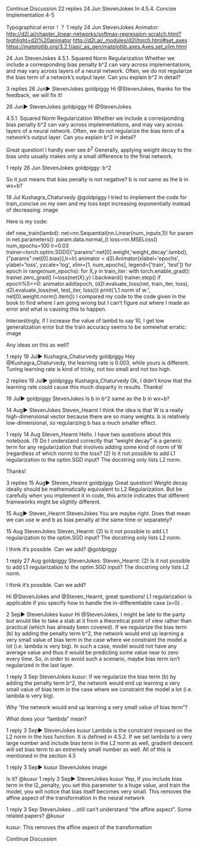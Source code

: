 

<!--
 * @version:
 * @Author:  StevenJokess https://github.com/StevenJokess
 * @Date: 2020-09-13 21:04:32
 * @LastEditors:  StevenJokess https://github.com/StevenJokess
 * @LastEditTime: 2020-09-13 21:04:53
 * @Description:http://preview.d2l.ai/d2l-en/master/chapter_multilayer-perceptrons/weight-decay.html
 * @TODO::
 * @Reference:
-->


Continue Discussion
22 replies
24 Jun
Steven​Jokes
In 4.5.4. Concise Implementation
4-5

Typographical error！？
1 reply
24 Jun
Steven​Jokes
Animator:
http://d2l.ai/chapter_linear-networks/softmax-regression-scratch.html?highlight=d2l%20animator
http://d2l.ai/_modules/d2l/torch.html#set_axes
https://matplotlib.org/3.2.1/api/_as_gen/matplotlib.axes.Axes.set_ylim.html

24 Jun
Steven​Jokes
4.5.1. Squared Norm Regularization
Whether we include a corresponding bias penalty b^2 can vary across implementations, and may vary across layers of a neural network. Often, we do not regularize the bias term of a network’s output layer.
Can you explain b^2 in detail?

3 replies
26 Jun▶ StevenJokes
goldpiggy
Hi @StevenJokes, thanks for the feedback, we will fix it!

26 Jun▶ StevenJokes
goldpiggy
Hi @StevenJokes

4.5.1. Squared Norm Regularization
Whether we include a corresponding bias penalty b^2 can vary across implementations, and may vary across layers of a neural network. Often, we do not regularize the bias term of a network’s output layer. Can you explain b^2 in detail?

Great question! I hardly ever see $b^2$ Generally, applying weight decay to the bias units usually makes only a small difference to the final network.

1 reply
26 Jun
Steven​Jokes
 goldpiggy:
b^2

So it just means that bias penalty is not negative?
b is not same as the b in wx+b?

18 Jul
Kushagra_​​Chaturvedy
@goldpiggy
I tried to implement the code for train_concise on my own and my loss kept increasing exponentially instead of decreasing:
image

Here is my code:

def new_train(lambd):
net=nn.Sequential(nn.Linear(num_inputs,1))
for param in net.parameters():
    param.data.normal_()
loss=nn.MSELoss()
num_epochs=100
lr=0.03
trainer=torch.optim.SGD([{"params":net[0].weight,'weight_decay':lambd},
                         {"params":net[0].bias}],lr=lr)
animator = d2l.Animator(xlabel='epochs', ylabel='loss', yscale='log',
                        xlim=[1, num_epochs], legend=['train', 'test'])
for epoch in range(num_epochs):
    for X,y in train_iter:
        with torch.enable_grad():
            trainer.zero_grad()
            l=loss(net(X),y)
        l.backward()
        trainer.step()
    if epoch%5==0:
         animator.add(epoch, (d2l.evaluate_loss(net, train_iter, loss),
                             d2l.evaluate_loss(net, test_iter, loss)))
print('L1 norm of w:', net[0].weight.norm().item())
I compared my code to the code given in the book to find where I am going wrong but I can’t figure out where I made an error and what is causing this to happen.

Intersestingly, if I increase the value of lambd to say 10, I get low generalization error but the train accuracy seems to be somewhat erratic:
image

Any ideas on this as well?

1 reply
19 Jul▶ Kushagra_Chaturvedy
goldpiggy
Hey @Kushagra_Chaturvedy, the learning rate is 0.003, while yours is different. Tuning learning rate is kind of tricky, not too small and not too high.

2 replies
19 Jul▶ goldpiggy
Kushagra_​​Chaturvedy
Ok, I didn’t know that the learning rate could cause this much disparity in results. Thanks!

19 Jul▶ goldpiggy
Steven​Jokes
Is b in b^2 same as the b in wx+b?

14 Aug▶ StevenJokes
Steven_​​Hearnt
I think the idea is that W is a really high-dimensional vector because there are so many weights. b is relatively low-dimensional, so regularizing b has a much smaller effect.

1 reply
14 Aug
Steven_​​Hearnt
Hello. I have two questions about this notebook. (1) Do I understand correctly that “weight decay” is a generic term for any regularization that involves adding some kind of norm of W (regardless of which norm) to the loss? (2) Is it not possible to add L1 regularization to the optim.SGD input? The docstring only lists L2 norm.

Thanks!

3 replies
15 Aug▶ Steven_Hearnt
goldpiggy
Great question! Weight decay ideally should be mathematically equivalent to L2 Regularization. But be carefully when you implement it in code, this article indicates that different frameworks might be slightly different.

15 Aug▶ Steven_Hearnt
Steven​Jokes
You are maybe right.
Does that mean we can use w and b as bias penalty at the same time or separately?

15 Aug
Steven​Jokes
 Steven_Hearnt:
(2) Is it not possible to add L1 regularization to the optim.SGD input? The docstring only lists L2 norm.

I think it’s possible. Can we add? @goldpiggy

1 reply
27 Aug
goldpiggy
 StevenJokes:
 Steven_Hearnt:
(2) Is it not possible to add L1 regularization to the optim.SGD input? The docstring only lists L2 norm.

I think it’s possible. Can we add?

Hi @StevenJokes and @Steven_Hearnt, great questions! L1 regularization is applicable if you specify how to handle the in-differentiable case (x=0) .

2 Sep▶ StevenJokes
kusur
Hi @StevenJokes, I might be late to the party but would like to take a stab at it from a theoretical point of view rather than practical (which has already been covered). If we regularize the bias term (b) by adding the penalty term b^2, the network would end up learning a very small value of bias term in the case where we constraint the model a lot (i.e. lambda is very big). In such a case, model would not have any average value and thus it would be predicting some value near to zero every time. So, in order to avoid such a scenario, maybe bias term isn’t regularized in the last layer.

1 reply
3 Sep
Steven​Jokes
 kusur:
If we regularize the bias term (b) by adding the penalty term b^2, the network would end up learning a very small value of bias term in the case where we constraint the model a lot (i.e. lambda is very big).

Why
“the network would end up learning a very small value of bias term”?

What does your “lambda” mean?

1 reply
3 Sep▶ StevenJokes
kusur
Lambda is the constraint imposed on the L2 norm in the loss function. It is defined in 4.5.2. If we set lambda to a very large number and include bias term in the L2 norm as well, gradient descent will set bias term to an extremely small number as well. All of this is mentioned in the section 4.5

1 reply
3 Sep▶ kusur
Steven​Jokes
image

Is it?
@kusur
1 reply
3 Sep▶ StevenJokes
kusur
Yep, If you include bias term in the l2_penalty, you set this parameter to a huge value, and train the model, you will notice that bias itself becomes very small. This removes the affine aspect of the transformation in the neural network

1 reply
3 Sep
Steven​Jokes
…still can’t understand “the affine aspect”.
Some related papers? @kusur

 kusur:
This removes the affine aspect of the transformation

Continue Discussion
